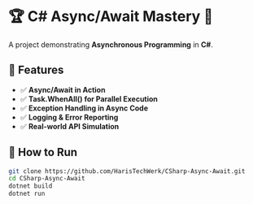 # 🏆 C# Async/Await Mastery 🚀

A project demonstrating **Asynchronous Programming** in **C#**.

## 📌 Features
- ✅ **Async/Await in Action**
- ✅ **Task.WhenAll() for Parallel Execution**
- ✅ **Exception Handling in Async Code**
- ✅ **Logging & Error Reporting**
- ✅ **Real-world API Simulation**

## 🚀 How to Run
```sh
git clone https://github.com/HarisTechWerk/CSharp-Async-Await.git
cd CSharp-Async-Await
dotnet build
dotnet run
